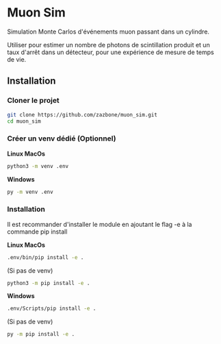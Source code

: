 # Muon Sim

Simulation Monte Carlos d'événements muon passant dans un cylindre.

Utiliser pour estimer un nombre de photons de scintillation produit et un taux d'arrêt dans un détecteur, pour une expérience de mesure de temps de vie.

## Installation

### Cloner le projet

```bash
git clone https://github.com/zazbone/muon_sim.git 
cd muon_sim
```

### Créer un venv dédié (Optionnel)

**Linux MacOs**
```bash
python3 -m venv .env
```

**Windows**

```bash
py -m venv .env
```

### Installation

Il est recommander d'installer le module en ajoutant le flag -e à la commande pip install

**Linux MacOs**
```bash
.env/bin/pip install -e .
```

(Si pas de venv)
```bash
python3 -m pip install -e .
```

**Windows**

```bash
.env/Scripts/pip install -e .
```

(Si pas de venv)
```bash
py -m pip install -e .
```